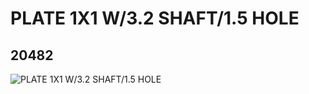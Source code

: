 # PLATE 1X1 W/3.2 SHAFT/1.5 HOLE
## 20482
![PLATE 1X1 W/3.2 SHAFT/1.5 HOLE](https://lc-www-live-s.legocdn.com/media/bricks/5/2/6112751.jpg)